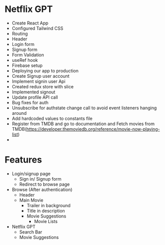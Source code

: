 # Netflix GPT

- Create React App
- Configured Tailwind CSS
- Routing
- Header
- Login form
- Signup form
- Form Validation
- useRef hook
- Firebase setup
- Deploying our app to production
- Create Signup user account
- Implement signin user Api
- Created redux store with slice
- Implemented signout
- Update profile API call
- Bug fixes for auth
- Unsubscribe for authstate change call to avoid event listeners hanging around
- Add hardcoded values to constants file
- Register from TMDB and go to documentation and Fetch movies from TMDB(https://developer.themoviedb.org/reference/movie-now-playing-list)
- 



# Features
- Login/signup page
    - Sign in/ Signup form
    - Redirect to browse page
- Browse (After authentication)
    - Header
    - Main Movie
        - Trailer in background
        - Title in description
        - Movie Suggestions
            - Movie Lists
- Netflix GPT
    - Search Bar
    - Movie Suggestions